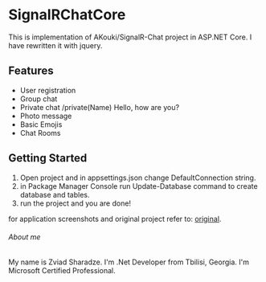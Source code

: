 # SignalRChatCore

This is implementation of AKouki/SignalR-Chat project in ASP.NET Core. I have rewritten it with jquery.

## Features
* User registration
* Group chat
* Private chat /private(Name) Hello, how are you?
* Photo message
* Basic Emojis
* Chat Rooms

## Getting Started

1. Open project and in appsettings.json change DefaultConnection string.
2. in Package Manager Console run Update-Database command to create database and tables.
3. run the project and you are done!

for application screenshots and original project refer to: [original](https://github.com/AKouki/SignalR-Chat).

###### About me
My name is Zviad Sharadze. I'm .Net Developer from Tbilisi, Georgia.
I'm Microsoft Certified Professional.
